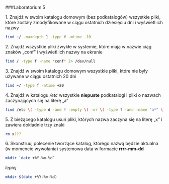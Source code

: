 ###Laboratorium 5

1\.  Znajdź w swoim katalogu domowym (bez podkatalogów) wszystkie pliki, które zostały zmodyfikowane 
w ciągu ostatnich dziesięciu dni i wyświetl ich nazwy
```sh
find ~/ -maxdepth 1 -type f -mtime -10
```
2\. Znajdź wszystkie pliki zwykłe w systemie, które mają w nazwie ciąg znaków „conf” i wyświetl ich nazwy na ekranie
```sh
find / -type f -name *conf* 2> /dev/null
```
3\. Znajdź w swoim katalogu domowym wszystkie pliki, które nie były używane w ciągu ostatnich 20 dni
```sh
find ~/ -type f -atime +20
```
4\. Znajdź w katalogu */etc* wszystkie **niepuste** podkatalogi i pliki o nazwach zaczynających się na literę „a”
```sh
find /etc \( -type d -and ! -empty \) -or \( -type f -and -name "a*" \) 2> /dev/null
```

5\. Z bieżącego katalogu usuń pliki, których nazwa zaczyna się na literę „x” i zawiera dokładnie trzy znaki
```sh
rm x???
```
6\. Skonstruuj polecenie tworzące katalog, którego nazwą będzie aktualna (w momencie wywołania) 
systemowa data w formacie **rrrr-mm-dd**
```sh
mkdir `date +%Y-%m-%d`
```
*lepiej*
```sh
mkdir $(date +%Y-%m-%d)
```
